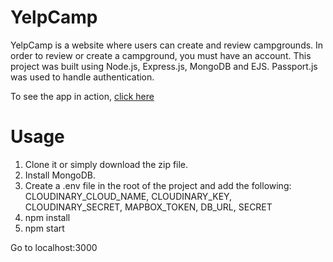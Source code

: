 # YelpCamp
YelpCamp is a website where users can create and review campgrounds. In order to review or create a campground, you must have an account.
This project was built using Node.js, Express.js, MongoDB and EJS. Passport.js was used to handle authentication.

To see the app in action, <a href="https://yelp-camp-101.herokuapp.com/">click here</a>

# Usage
1. Clone it or simply download the zip file.
2. Install MongoDB.
3. Create a .env file in the root of the project and add the following: 
   CLOUDINARY_CLOUD_NAME, CLOUDINARY_KEY, CLOUDINARY_SECRET, MAPBOX_TOKEN, DB_URL, SECRET
4. npm install
5. npm start

Go to localhost:3000
